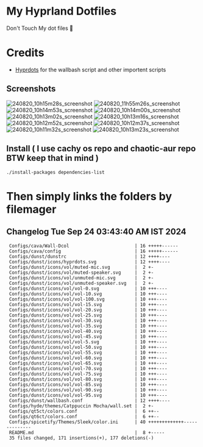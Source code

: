 # My Hyprland Dotfiles
  Don't Touch My dot files 🙂
 

# Credits
- [Hyprdots](https://github.com/prasanthrangan/hyprdots) for the wallbash script and other importent scripts

## Screenshots
![240820_10h15m28s_screenshot](https://github.com/user-attachments/assets/8aaad8cb-e78d-4759-a6ea-915c0e37c3b5)
![240820_11h55m26s_screenshot](https://github.com/user-attachments/assets/ae43e6e7-add8-498c-b259-99ba6df4f33b)
![240820_10h14m53s_screenshot](https://github.com/user-attachments/assets/a1a739b8-4838-4f06-98db-be918e2015af)
![240820_10h14m00s_screenshot](https://github.com/user-attachments/assets/5f267d64-b9d6-4261-8ef8-edfbc5ba6ec4)
![240820_10h13m02s_screenshot](https://github.com/user-attachments/assets/f5edfff4-af59-4760-b503-04198769a2ff)
![240820_10h13m16s_screenshot](https://github.com/user-attachments/assets/15880e4d-aacd-4680-9334-ea787826ddd7)
![240820_10h12m52s_screenshot](https://github.com/user-attachments/assets/21a78295-02d1-4c96-9a24-dcff256fe552)
![240820_10h12m37s_screenshot](https://github.com/user-attachments/assets/b9224ad0-5739-4cf5-ba1d-aea36b0a3b6a)
![240820_10h11m32s_screenshot](https://github.com/user-attachments/assets/53774a21-02a5-489a-bbb1-25ba0bdc697d)
![240820_10h13m23s_screenshot](https://github.com/user-attachments/assets/d07fb201-ba3b-4d7b-90a1-6f9f122a3e63)

## Install ( I use cachy os repo and chaotic-aur repo BTW keep that in mind )
``` ./install-packages dependencies-list ```

# Then simply links the folders by filemager
 
## Changelog Tue Sep 24 03:43:40 AM IST 2024
```
 Configs/cava/Wall-Dcol                        | 16 +++++------
 Configs/cava/config                           | 16 +++++------
 Configs/dunst/dunstrc                         | 12 ++++----
 Configs/dunst/icons/hyprdots.svg              | 12 ++++----
 Configs/dunst/icons/vol/muted-mic.svg         |  2 +-
 Configs/dunst/icons/vol/muted-speaker.svg     |  2 +-
 Configs/dunst/icons/vol/unmuted-mic.svg       |  2 +-
 Configs/dunst/icons/vol/unmuted-speaker.svg   |  2 +-
 Configs/dunst/icons/vol/vol-0.svg             | 10 +++----
 Configs/dunst/icons/vol/vol-10.svg            | 10 +++----
 Configs/dunst/icons/vol/vol-100.svg           | 10 +++----
 Configs/dunst/icons/vol/vol-15.svg            | 10 +++----
 Configs/dunst/icons/vol/vol-20.svg            | 10 +++----
 Configs/dunst/icons/vol/vol-25.svg            | 10 +++----
 Configs/dunst/icons/vol/vol-30.svg            | 10 +++----
 Configs/dunst/icons/vol/vol-35.svg            | 10 +++----
 Configs/dunst/icons/vol/vol-40.svg            | 10 +++----
 Configs/dunst/icons/vol/vol-45.svg            | 10 +++----
 Configs/dunst/icons/vol/vol-5.svg             | 10 +++----
 Configs/dunst/icons/vol/vol-50.svg            | 10 +++----
 Configs/dunst/icons/vol/vol-55.svg            | 10 +++----
 Configs/dunst/icons/vol/vol-60.svg            | 10 +++----
 Configs/dunst/icons/vol/vol-65.svg            | 10 +++----
 Configs/dunst/icons/vol/vol-70.svg            | 10 +++----
 Configs/dunst/icons/vol/vol-75.svg            | 10 +++----
 Configs/dunst/icons/vol/vol-80.svg            | 10 +++----
 Configs/dunst/icons/vol/vol-85.svg            | 10 +++----
 Configs/dunst/icons/vol/vol-90.svg            | 10 +++----
 Configs/dunst/icons/vol/vol-95.svg            | 10 +++----
 Configs/dunst/wallbash.conf                   | 12 ++++----
 Configs/hyde/themes/Catppuccin Mocha/wall.set |  2 +-
 Configs/qt5ct/colors.conf                     |  6 ++--
 Configs/qt6ct/colors.conf                     |  6 ++--
 Configs/spicetify/Themes/Sleek/color.ini      | 40 +++++++++++++--------------
 README.md                                     |  8 +-----
 35 files changed, 171 insertions(+), 177 deletions(-)
```
 
